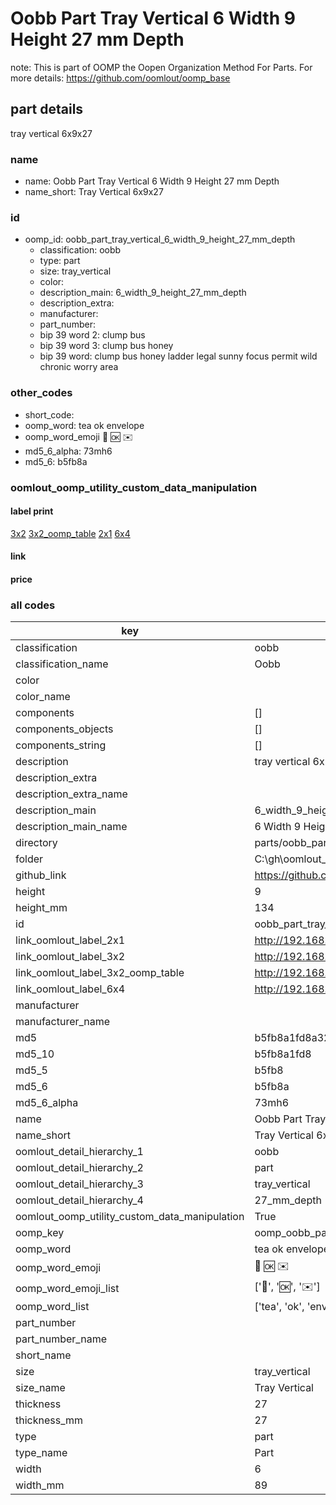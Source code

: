 # Oobb Part Tray Vertical 6 Width 9 Height 27 mm Depth  

note: This is part of OOMP the Oopen Organization Method For Parts. For more details: https://github.com/oomlout/oomp_base

##  part details
  



tray vertical 6x9x27



### name
* name: Oobb Part Tray Vertical 6 Width 9 Height 27 mm Depth
* name_short: Tray Vertical 6x9x27 
### id
* oomp_id: oobb_part_tray_vertical_6_width_9_height_27_mm_depth
  * classification: oobb
  * type: part
  * size: tray_vertical
  * color: 
  * description_main: 6_width_9_height_27_mm_depth
  * description_extra: 
  * manufacturer: 
  * part_number: 
  * bip 39 word 2: clump bus
  * bip 39 word 3: clump bus honey
  * bip 39 word: clump bus honey ladder legal sunny focus permit wild chronic worry area

### other_codes
* short_code: 
* oomp_word: tea ok envelope
* oomp_word_emoji :tea: :ok: :envelope:
* md5_6_alpha: 73mh6
* md5_6: b5fb8a






### oomlout_oomp_utility_custom_data_manipulation
#### label print
[3x2](http://192.168.1.245:1112/?label=oomp%2073mh6)
[3x2_oomp_table](http://192.168.1.108:1112/?label=oomp%2073mh6)
[2x1](http://192.168.1.242:1112/?label=oomp%2073mh6)
[6x4](http://192.168.1.55:1112/?label=oomp%2073mh6)    

#### link

                              

#### price







### all codes 
| key | value |  
| --- | --- |  
| classification | oobb |  
| classification_name | Oobb |  
| color |  |  
| color_name |  |  
| components | [] |  
| components_objects | [] |  
| components_string | [] |  
| description | tray vertical 6x9x27 |  
| description_extra |  |  
| description_extra_name |  |  
| description_main | 6_width_9_height_27_mm_depth |  
| description_main_name | 6 Width 9 Height 27 mm Depth |  
| directory | parts/oobb_part_tray_vertical_6_width_9_height_27_mm_depth |  
| folder | C:\gh\oomlout_oobb_version_4_generated_parts\parts\oobb_part_tray_vertical_6_width_9_height_27_mm_depth |  
| github_link | https://github.com/oomlout/oomlout_oomp_part_src/tree/main/parts/oobb_part_tray_vertical_6_width_9_height_27_mm_depth |  
| height | 9 |  
| height_mm | 134 |  
| id | oobb_part_tray_vertical_6_width_9_height_27_mm_depth |  
| link_oomlout_label_2x1 | http://192.168.1.242:1112/?label=oomp%2073mh6 |  
| link_oomlout_label_3x2 | http://192.168.1.245:1112/?label=oomp%2073mh6 |  
| link_oomlout_label_3x2_oomp_table | http://192.168.1.108:1112/?label=oomp%2073mh6 |  
| link_oomlout_label_6x4 | http://192.168.1.55:1112/?label=oomp%2073mh6 |  
| manufacturer |  |  
| manufacturer_name |  |  
| md5 | b5fb8a1fd8a32b4765bfb7c6da47b962 |  
| md5_10 | b5fb8a1fd8 |  
| md5_5 | b5fb8 |  
| md5_6 | b5fb8a |  
| md5_6_alpha | 73mh6 |  
| name | Oobb Part Tray Vertical 6 Width 9 Height 27 mm Depth |  
| name_short | Tray Vertical 6x9x27  |  
| oomlout_detail_hierarchy_1 | oobb |  
| oomlout_detail_hierarchy_2 | part |  
| oomlout_detail_hierarchy_3 | tray_vertical |  
| oomlout_detail_hierarchy_4 | 27_mm_depth |  
| oomlout_oomp_utility_custom_data_manipulation | True |  
| oomp_key | oomp_oobb_part_tray_vertical_6_width_9_height_27_mm_depth |  
| oomp_word | tea ok envelope |  
| oomp_word_emoji | :tea: :ok: :envelope: |  
| oomp_word_emoji_list | [':tea:', ':ok:', ':envelope:'] |  
| oomp_word_list | ['tea', 'ok', 'envelope'] |  
| part_number |  |  
| part_number_name |  |  
| short_name |  |  
| size | tray_vertical |  
| size_name | Tray Vertical |  
| thickness | 27 |  
| thickness_mm | 27 |  
| type | part |  
| type_name | Part |  
| width | 6 |  
| width_mm | 89 |  
